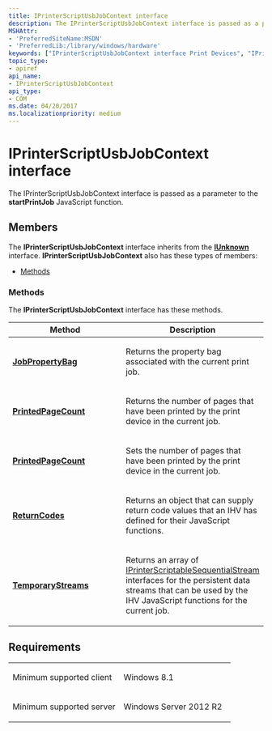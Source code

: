 ```yaml
---
title: IPrinterScriptUsbJobContext interface
description: The IPrinterScriptUsbJobContext interface is passed as a parameter to the startPrintJob JavaScript function.
MSHAttr:
- 'PreferredSiteName:MSDN'
- 'PreferredLib:/library/windows/hardware'
keywords: ["IPrinterScriptUsbJobContext interface Print Devices", "IPrinterScriptUsbJobContext interface Print Devices , described"]
topic_type:
- apiref
api_name:
- IPrinterScriptUsbJobContext
api_type:
- COM
ms.date: 04/20/2017
ms.localizationpriority: medium
---
```


# IPrinterScriptUsbJobContext interface

The IPrinterScriptUsbJobContext interface is passed as a parameter to the **startPrintJob** JavaScript function.

Members
-------

The **IPrinterScriptUsbJobContext** interface inherits from the [**IUnknown**](/windows/win32/api/unknwn/nn-unknwn-iunknown) interface. **IPrinterScriptUsbJobContext** also has these types of members:

-   [Methods](#methods)

### Methods

The **IPrinterScriptUsbJobContext** interface has these methods.

<table>
<colgroup>
<col width="50%" />
<col width="50%" />
</colgroup>
<thead>
<tr class="header">
<th>Method</th>
<th>Description</th>
</tr>
</thead>
<tbody>
<tr class="odd">
<td><a href="iprinterscriptusbjobcontext-jobpropertybag.md" data-raw-source="[&lt;strong&gt;JobPropertyBag&lt;/strong&gt;](iprinterscriptusbjobcontext-jobpropertybag.md)"><strong>JobPropertyBag</strong></a></td>
<td><p>Returns the property bag associated with the current print job.</p></td>
</tr>
<tr class="even">
<td><a href="iprinterscriptusbjobcontext-printedpagecount.md" data-raw-source="[&lt;strong&gt;PrintedPageCount&lt;/strong&gt;](iprinterscriptusbjobcontext-printedpagecount.md)"><strong>PrintedPageCount</strong></a></td>
<td><p>Returns the number of pages that have been printed by the print device in the current job.</p></td>
</tr>
<tr class="odd">
<td><a href="iprinterscriptusbjobcontext-printedpagecount-in.md" data-raw-source="[&lt;strong&gt;PrintedPageCount&lt;/strong&gt;](iprinterscriptusbjobcontext-printedpagecount-in.md)"><strong>PrintedPageCount</strong></a></td>
<td><p>Sets the number of pages that have been printed by the print device in the current job.</p></td>
</tr>
<tr class="even">
<td><a href="iprinterscriptusbjobcontext-returncodes.md" data-raw-source="[&lt;strong&gt;ReturnCodes&lt;/strong&gt;](iprinterscriptusbjobcontext-returncodes.md)"><strong>ReturnCodes</strong></a></td>
<td><p>Returns an object that can supply return code values that an IHV has defined for their JavaScript functions.</p></td>
</tr>
<tr class="odd">
<td><a href="iprinterscriptusbjobcontext-temporarystreams.md" data-raw-source="[&lt;strong&gt;TemporaryStreams&lt;/strong&gt;](iprinterscriptusbjobcontext-temporarystreams.md)"><strong>TemporaryStreams</strong></a></td>
<td><p>Returns an array of <a href="/windows-hardware/drivers/ddi/printerextension/nn-printerextension-iprinterscriptablesequentialstream" data-raw-source="[IPrinterScriptableSequentialStream](/windows-hardware/drivers/ddi/printerextension/nn-printerextension-iprinterscriptablesequentialstream)">IPrinterScriptableSequentialStream</a> interfaces for the persistent data streams that can be used by the IHV JavaScript functions for the current job.</p></td>
</tr>
</tbody>
</table>

Requirements
------------

<table>
<colgroup>
<col width="50%" />
<col width="50%" />
</colgroup>
<tbody>
<tr class="odd">
<td><p>Minimum supported client</p></td>
<td><p>Windows 8.1</p></td>
</tr>
<tr class="even">
<td><p>Minimum supported server</p></td>
<td><p>Windows Server 2012 R2</p></td>
</tr>
</tbody>
</table>
